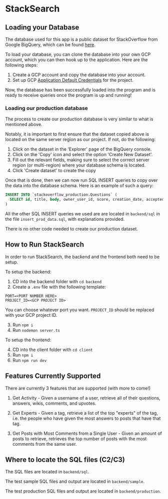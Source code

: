 # StackSearch

## Loading your Database

The database used for this app is a public dataset for StackOverflow from Google BigQuery, which can be found [here](https://console.cloud.google.com/bigquery?ws=!1m4!1m3!3m2!1sbigquery-public-data!2sstackoverflow).

To load your database, you can clone the database into your own GCP account, which you can then hook up to the application. Here are the following steps:

1) Create a GCP account and copy the database into your account.
2) Set up GCP [Application Default Credentials](https://cloud.google.com/docs/authentication/provide-credentials-adc) for the project.

Now, the database has been successfully loaded into the program and is ready to receive queries once the program is up and running!

### Loading our production database

The process to create our production database is very similar to what is mentioned above.

Notably, it is important to first ensure that the dataset copied above is located on the same server region as our project. If not, do the following:
1. Click on the dataset in the 'Explorer' page of the BigQuery console.
2. Click on the 'Copy' icon and select the option 'Create New Dataset'.
3. Fill out the relevant fields, making sure to select the correct server region (or multi-region) where your database schema is located.
4. Click 'Create dataset' to create the copy

Once that is done, then we can now run SQL INSERT queries to copy over the data into the database schema. Here is an example of such a query:

```sql
INSERT INTO `stackoverflow_production.Questions` (
  SELECT id, title, body, owner_user_id, score, creation_date, accepted_answer_id FROM `stackoverflow_full2.posts_questions`  WHERE owner_user_id IS NOT NULL
)
```

All the other SQL INSERT queries we used are are located in `backend/sql` in the file `insert_prod_data.sql`, with explanations provided.

There is no other code needed to create our production dataset.


## How to Run StackSearch

In order to run StackSearch, the backend and the frontend both need to be setup.

To setup the backend:

1) CD into the backend folder with `cd backend`
2) Create a `.env` file with the following template:

```
PORT=<PORT NUMBER HERE>
PROJECT_ID=<GCP PROJECT ID>
```

You can choose whatever port you want. `PROJECT_ID` should be replaced with your GCP project ID.

3) Run `npm i`
4) Run `nodemon server.ts`

To setup the frontend:

4) CD into the client folder with `cd client`
5) Run `npm i`
6) Run `npm run dev`


## Features Currently Supported

There are currently 3 features that are supported (with more to come!)

1) Get Activity - Given a username of a user, retrieve all of their questions, answers, wikis, comments, and upvotes.

2) Get Experts - Given a tag, retrieve a list of the top "experts" of the tag, i.e. the people who have given the most answers to posts that have that tag.

3) Get Posts with Most Comments from a Single User - Given an amount of posts to retrieve, retrieves the top number of posts with the most comments from the same user.

## Where to locate the SQL files (C2/C3)

The SQL files are located in `backend/sql`.

The test sample SQL files and output are located in `backend/sample`.

The test production SQL files and output are located in `backend/production`.
